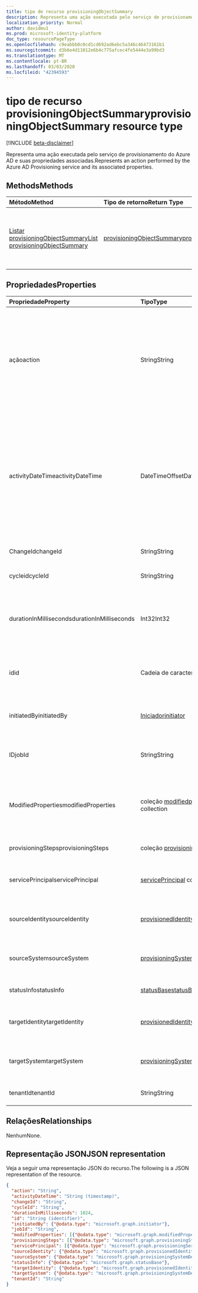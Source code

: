 ```yaml
---
title: tipo de recurso provisioningObjectSummary
description: Representa uma ação executada pelo serviço de provisionamento do Azure AD e suas propriedades associadas.
localization_priority: Normal
author: davidmu1
ms.prod: microsoft-identity-platform
doc_type: resourcePageType
ms.openlocfilehash: c9eabbb0c0cd1cd692ad6ebc5a346c46473161b1
ms.sourcegitcommit: d3b6e4d11012e6b4c775afcec4fe5444e3a99bd3
ms.translationtype: MT
ms.contentlocale: pt-BR
ms.lasthandoff: 03/03/2020
ms.locfileid: "42394593"
---
```

# <a name="provisioningobjectsummary-resource-type"></a><span data-ttu-id="ae7f8-103">tipo de recurso provisioningObjectSummary</span><span class="sxs-lookup"><span data-stu-id="ae7f8-103">provisioningObjectSummary resource type</span></span>

[!INCLUDE [beta-disclaimer](../../includes/beta-disclaimer.md)]

<span data-ttu-id="ae7f8-104">Representa uma ação executada pelo serviço de provisionamento do Azure AD e suas propriedades associadas.</span><span class="sxs-lookup"><span data-stu-id="ae7f8-104">Represents an action performed by the Azure AD Provisioning service and its associated properties.</span></span> 

## <a name="methods"></a><span data-ttu-id="ae7f8-105">Methods</span><span class="sxs-lookup"><span data-stu-id="ae7f8-105">Methods</span></span>

| <span data-ttu-id="ae7f8-106">Método</span><span class="sxs-lookup"><span data-stu-id="ae7f8-106">Method</span></span>       | <span data-ttu-id="ae7f8-107">Tipo de retorno</span><span class="sxs-lookup"><span data-stu-id="ae7f8-107">Return Type</span></span> | <span data-ttu-id="ae7f8-108">Descrição</span><span class="sxs-lookup"><span data-stu-id="ae7f8-108">Description</span></span> |
|:-------------|:------------|:------------|
| [<span data-ttu-id="ae7f8-109">Listar provisioningObjectSummary</span><span class="sxs-lookup"><span data-stu-id="ae7f8-109">List provisioningObjectSummary</span></span>](../api/provisioningobjectsummary-list.md) | [<span data-ttu-id="ae7f8-110">provisioningObjectSummary</span><span class="sxs-lookup"><span data-stu-id="ae7f8-110">provisioningObjectSummary</span></span>](provisioningobjectsummary.md) | <span data-ttu-id="ae7f8-111">Obtenha uma lista de todos os eventos de provisionamento que ocorreram em seu locatário.</span><span class="sxs-lookup"><span data-stu-id="ae7f8-111">Get a list of all provisioning events that occurred in your tenant.</span></span> |


## <a name="properties"></a><span data-ttu-id="ae7f8-112">Propriedades</span><span class="sxs-lookup"><span data-stu-id="ae7f8-112">Properties</span></span>

| <span data-ttu-id="ae7f8-113">Propriedade</span><span class="sxs-lookup"><span data-stu-id="ae7f8-113">Property</span></span>     | <span data-ttu-id="ae7f8-114">Tipo</span><span class="sxs-lookup"><span data-stu-id="ae7f8-114">Type</span></span>        | <span data-ttu-id="ae7f8-115">Descrição</span><span class="sxs-lookup"><span data-stu-id="ae7f8-115">Description</span></span> |
|:-------------|:------------|:------------|
|<span data-ttu-id="ae7f8-116">ação</span><span class="sxs-lookup"><span data-stu-id="ae7f8-116">action</span></span>|<span data-ttu-id="ae7f8-117">String</span><span class="sxs-lookup"><span data-stu-id="ae7f8-117">String</span></span>|<span data-ttu-id="ae7f8-118">Indica o nome da atividade ou o nome da operação (por exemplo, criar usuário, Adicionar membro ao grupo).</span><span class="sxs-lookup"><span data-stu-id="ae7f8-118">Indicates the activity name or the operation name (for example, Create user, Add member to group).</span></span> <span data-ttu-id="ae7f8-119">Para obter uma lista de atividades registradas, consulte lista de atividades do Azure AD.</span><span class="sxs-lookup"><span data-stu-id="ae7f8-119">For a list of activities logged, refer to Azure AD activity list.</span></span>|
|<span data-ttu-id="ae7f8-120">activityDateTime</span><span class="sxs-lookup"><span data-stu-id="ae7f8-120">activityDateTime</span></span>|<span data-ttu-id="ae7f8-121">DateTimeOffset</span><span class="sxs-lookup"><span data-stu-id="ae7f8-121">DateTimeOffset</span></span>|<span data-ttu-id="ae7f8-p102">O tipo Timestamp representa informações de data e hora usando o formato ISO 8601 e está sempre no horário UTC. Por exemplo, meia-noite em UTC no dia 1º de janeiro de 2014 teria esta aparência: `'2014-01-01T00:00:00Z'`</span><span class="sxs-lookup"><span data-stu-id="ae7f8-p102">The Timestamp type represents date and time information using ISO 8601 format and is always in UTC time. For example, midnight UTC on Jan 1, 2014 would look like this: `'2014-01-01T00:00:00Z'`</span></span>|
|<span data-ttu-id="ae7f8-124">ChangeId</span><span class="sxs-lookup"><span data-stu-id="ae7f8-124">changeId</span></span>|<span data-ttu-id="ae7f8-125">String</span><span class="sxs-lookup"><span data-stu-id="ae7f8-125">String</span></span>|<span data-ttu-id="ae7f8-126">ID exclusiva dessa alteração nesse ciclo.</span><span class="sxs-lookup"><span data-stu-id="ae7f8-126">Unique ID of this change in this cycle.</span></span>|
|<span data-ttu-id="ae7f8-127">cycleid</span><span class="sxs-lookup"><span data-stu-id="ae7f8-127">cycleId</span></span>|<span data-ttu-id="ae7f8-128">String</span><span class="sxs-lookup"><span data-stu-id="ae7f8-128">String</span></span>|<span data-ttu-id="ae7f8-129">ID exclusiva por iteração de trabalho.</span><span class="sxs-lookup"><span data-stu-id="ae7f8-129">Unique ID per job iteration.</span></span>|
|<span data-ttu-id="ae7f8-130">durationInMilliseconds</span><span class="sxs-lookup"><span data-stu-id="ae7f8-130">durationInMilliseconds</span></span>|<span data-ttu-id="ae7f8-131">Int32</span><span class="sxs-lookup"><span data-stu-id="ae7f8-131">Int32</span></span>|<span data-ttu-id="ae7f8-132">Indica quanto tempo esta ação de provisionamento levou para ser concluída.</span><span class="sxs-lookup"><span data-stu-id="ae7f8-132">Indicates how long this provisioning action took to finish.</span></span> <span data-ttu-id="ae7f8-133">Medido em milissegundos.</span><span class="sxs-lookup"><span data-stu-id="ae7f8-133">Measured in milliseconds.</span></span>|
|<span data-ttu-id="ae7f8-134">id</span><span class="sxs-lookup"><span data-stu-id="ae7f8-134">id</span></span>|<span data-ttu-id="ae7f8-135">Cadeia de caracteres</span><span class="sxs-lookup"><span data-stu-id="ae7f8-135">String</span></span>| <span data-ttu-id="ae7f8-136">Indica que a ID exclusiva para a atividade.</span><span class="sxs-lookup"><span data-stu-id="ae7f8-136">Indicates the unique ID for the activity.</span></span> <span data-ttu-id="ae7f8-137">Este é um GUID somente leitura.</span><span class="sxs-lookup"><span data-stu-id="ae7f8-137">This is a read-only GUID.</span></span>|
|<span data-ttu-id="ae7f8-138">initiatedBy</span><span class="sxs-lookup"><span data-stu-id="ae7f8-138">initiatedBy</span></span>|[<span data-ttu-id="ae7f8-139">Iniciador</span><span class="sxs-lookup"><span data-stu-id="ae7f8-139">initiator</span></span>](initiator.md)|<span data-ttu-id="ae7f8-140">Detalhes sobre quem iniciou este provisionamento.</span><span class="sxs-lookup"><span data-stu-id="ae7f8-140">Details of who initiated this provisioning.</span></span>|
|<span data-ttu-id="ae7f8-141">ID</span><span class="sxs-lookup"><span data-stu-id="ae7f8-141">jobId</span></span>|<span data-ttu-id="ae7f8-142">String</span><span class="sxs-lookup"><span data-stu-id="ae7f8-142">String</span></span>|<span data-ttu-id="ae7f8-143">A identificação exclusiva de todo o trabalho de provisionamento.</span><span class="sxs-lookup"><span data-stu-id="ae7f8-143">The unique ID for the whole provisioning job.</span></span>|
|<span data-ttu-id="ae7f8-144">ModifiedProperties</span><span class="sxs-lookup"><span data-stu-id="ae7f8-144">modifiedProperties</span></span>|<span data-ttu-id="ae7f8-145">coleção [modifiedproperty](modifiedproperty.md)</span><span class="sxs-lookup"><span data-stu-id="ae7f8-145">[modifiedProperty](modifiedproperty.md) collection</span></span>|<span data-ttu-id="ae7f8-146">Os detalhes de cada propriedade que foi modificada nesta ação de provisionamento neste objeto.</span><span class="sxs-lookup"><span data-stu-id="ae7f8-146">Details of each property that was modified in this provisioning action on this object.</span></span>|
|<span data-ttu-id="ae7f8-147">provisioningSteps</span><span class="sxs-lookup"><span data-stu-id="ae7f8-147">provisioningSteps</span></span>|<span data-ttu-id="ae7f8-148">coleção [provisioningStep](provisioningstep.md)</span><span class="sxs-lookup"><span data-stu-id="ae7f8-148">[provisioningStep](provisioningstep.md) collection</span></span>|<span data-ttu-id="ae7f8-149">Detalhes de cada etapa no provisionamento.</span><span class="sxs-lookup"><span data-stu-id="ae7f8-149">Details of each step in provisioning.</span></span>|
|<span data-ttu-id="ae7f8-150">servicePrincipal</span><span class="sxs-lookup"><span data-stu-id="ae7f8-150">servicePrincipal</span></span>|<span data-ttu-id="ae7f8-151">[servicePrincipal](serviceprincipal.md) collection</span><span class="sxs-lookup"><span data-stu-id="ae7f8-151">[servicePrincipal](serviceprincipal.md) collection</span></span>|<span data-ttu-id="ae7f8-152">Representa a entidade de serviço usada para provisionamento.</span><span class="sxs-lookup"><span data-stu-id="ae7f8-152">Represents the service principal used for provisioning.</span></span>|
|<span data-ttu-id="ae7f8-153">sourceIdentity</span><span class="sxs-lookup"><span data-stu-id="ae7f8-153">sourceIdentity</span></span>|[<span data-ttu-id="ae7f8-154">provisionedIdentity</span><span class="sxs-lookup"><span data-stu-id="ae7f8-154">provisionedIdentity</span></span>](provisionedidentity.md)|<span data-ttu-id="ae7f8-155">Detalhes do objeto de origem que está sendo provisionado.</span><span class="sxs-lookup"><span data-stu-id="ae7f8-155">Details of source object being provisioned.</span></span>|
|<span data-ttu-id="ae7f8-156">sourceSystem</span><span class="sxs-lookup"><span data-stu-id="ae7f8-156">sourceSystem</span></span>|[<span data-ttu-id="ae7f8-157">provisioningSystemDetails</span><span class="sxs-lookup"><span data-stu-id="ae7f8-157">provisioningSystemDetails</span></span>](provisioningsystemdetails.md)|<span data-ttu-id="ae7f8-158">Detalhes do sistema de origem do objeto que está sendo provisionado.</span><span class="sxs-lookup"><span data-stu-id="ae7f8-158">Details of source system of the object being provisioned.</span></span>|
|<span data-ttu-id="ae7f8-159">statusInfo</span><span class="sxs-lookup"><span data-stu-id="ae7f8-159">statusInfo</span></span>|[<span data-ttu-id="ae7f8-160">statusBase</span><span class="sxs-lookup"><span data-stu-id="ae7f8-160">statusBase</span></span>](statusbase.md)|<span data-ttu-id="ae7f8-161">Detalhes do status de provisionamento.</span><span class="sxs-lookup"><span data-stu-id="ae7f8-161">Details of provisioning status.</span></span>|
|<span data-ttu-id="ae7f8-162">targetIdentity</span><span class="sxs-lookup"><span data-stu-id="ae7f8-162">targetIdentity</span></span>|[<span data-ttu-id="ae7f8-163">provisionedIdentity</span><span class="sxs-lookup"><span data-stu-id="ae7f8-163">provisionedIdentity</span></span>](provisionedidentity.md)|<span data-ttu-id="ae7f8-164">Detalhes do objeto de destino que está sendo provisionado.</span><span class="sxs-lookup"><span data-stu-id="ae7f8-164">Details of target object being provisioned.</span></span>|
|<span data-ttu-id="ae7f8-165">targetSystem</span><span class="sxs-lookup"><span data-stu-id="ae7f8-165">targetSystem</span></span>|[<span data-ttu-id="ae7f8-166">provisioningSystemDetails</span><span class="sxs-lookup"><span data-stu-id="ae7f8-166">provisioningSystemDetails</span></span>](provisioningsystemdetails.md)|<span data-ttu-id="ae7f8-167">Detalhes do sistema de destino do objeto que está sendo provisionado.</span><span class="sxs-lookup"><span data-stu-id="ae7f8-167">Details of target system of the object being provisioned.</span></span>|
|<span data-ttu-id="ae7f8-168">tenantId</span><span class="sxs-lookup"><span data-stu-id="ae7f8-168">tenantId</span></span>|<span data-ttu-id="ae7f8-169">String</span><span class="sxs-lookup"><span data-stu-id="ae7f8-169">String</span></span>|<span data-ttu-id="ae7f8-170">ID exclusiva do locatário do Azure AD.</span><span class="sxs-lookup"><span data-stu-id="ae7f8-170">Unique Azure AD tenant ID.</span></span>|

## <a name="relationships"></a><span data-ttu-id="ae7f8-171">Relações</span><span class="sxs-lookup"><span data-stu-id="ae7f8-171">Relationships</span></span>

<span data-ttu-id="ae7f8-172">Nenhum</span><span class="sxs-lookup"><span data-stu-id="ae7f8-172">None.</span></span>

## <a name="json-representation"></a><span data-ttu-id="ae7f8-173">Representação JSON</span><span class="sxs-lookup"><span data-stu-id="ae7f8-173">JSON representation</span></span>

<span data-ttu-id="ae7f8-174">Veja a seguir uma representação JSON do recurso.</span><span class="sxs-lookup"><span data-stu-id="ae7f8-174">The following is a JSON representation of the resource.</span></span>

<!-- {
  "blockType": "resource",
  "optionalProperties": [

  ],
  "@odata.type": "microsoft.graph.provisioningObjectSummary",
  "baseType": "",
  "keyProperty": "id"
}-->

```json
{
  "action": "String",
  "activityDateTime": "String (timestamp)",
  "changeId": "String",
  "cycleId": "String",
  "durationInMilliseconds": 1024,
  "id": "String (identifier)",
  "initiatedBy": {"@odata.type": "microsoft.graph.initiator"},
  "jobId": "String",
  "modifiedProperties": [{"@odata.type": "microsoft.graph.modifiedProperty"}],
  "provisioningSteps": [{"@odata.type": "microsoft.graph.provisioningStep"}],
  "servicePrincipal": [{"@odata.type": "microsoft.graph.provisioningServicePrincipal"}],
  "sourceIdentity": {"@odata.type": "microsoft.graph.provisionedIdentity"},
  "sourceSystem": {"@odata.type": "microsoft.graph.provisioningSystemDetails"},
  "statusInfo": {"@odata.type": "microsoft.graph.statusBase"},
  "targetIdentity": {"@odata.type": "microsoft.graph.provisionedIdentity"},
  "targetSystem": {"@odata.type": "microsoft.graph.provisioningSystemDetails"},
  "tenantId": "String"
}
```

<!-- uuid: 16cd6b66-4b1a-43a1-adaf-3a886856ed98
2019-02-04 14:57:30 UTC -->
<!-- {
  "type": "#page.annotation",
  "description": "provisioningObjectSummary resource",
  "keywords": "",
  "section": "documentation",
  "tocPath": ""
}-->
